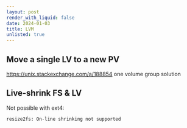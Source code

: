 ```yaml
---
layout: post
render_with_liquid: false
date: 2024-01-03
title: LVM
unlisted: true
---
```


## Move a single LV to a new PV

<https://unix.stackexchange.com/a/188854> one volume group solution

## Live-shrink FS & LV

Not possible with ext4:

    resize2fs: On-line shrinking not supported
